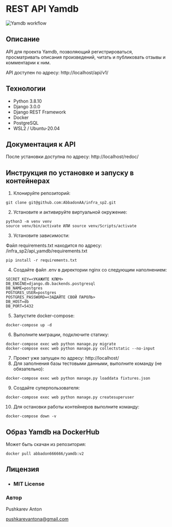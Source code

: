 # REST API Yamdb

![Yamdb workflow](https://github.com/AbbadonAA/yamdb_final/workflows/Yamdb_workflow/badge.svg)

## Описание

API для проекта Yamdb, позволяющий регистрироваться, просматривать описания произведений, читать и публиковать отзывы и комментарии к ним.

API доступен по адресу: http://localhost/api/v1/

## Технологии
- Python 3.8.10
- Django 3.0.0
- Django REST Framework
- Docker
- PostgreSQL
- WSL2 / Ubuntu-20.04

## Документация к API
После установки доступна по адресу: http://localhost/redoc/

## Инструкция по установке и запуску в контейнерах
1. Клонируйте репозиторий:
```
git clone git@github.com:AbbadonAA/infra_sp2.git
```
2. Установите и активируйте виртуальной окружение:
```
python3 -m venv venv
source venv/bin/activate ИЛИ source venv/Scripts/activate
```
3. Установите зависимости:

Файл requirements.txt находится по адресу: /infra_sp2/api_yamdb/requirements.txt
```
pip install -r requirements.txt
```
4. Создайте файл .env в директории nginx со следующим наполнением:
```
SECRET_KEY=<УКАЖИТЕ КЛЮЧ>
DB_ENGINE=django.db.backends.postgresql
DB_NAME=postgres
POSTGRES_USER=postgres
POSTGRES_PASSWORD=<ЗАДАЙТЕ СВОЙ ПАРОЛЬ>
DB_HOST=db
DB_PORT=5432
```
5. Запустите docker-compose:
```
docker-compose up -d
```
6. Выполните миграции, подключите статику:
```
docker-compose exec web python manage.py migrate
docker-compose exec web python manage.py collectstatic --no-input
```
7. Проект уже запущен по адресу: http://localhost/
8. Для заполнения базы тестовыми данными, выполните команду (не обязательно):
```
docker-compose exec web python manage.py loaddata fixtures.json
```
9. Создайте суперпользователя:
```
docker-compose exec web python manage.py createsuperuser
```
10. Для остановки работы контейнеров выполните команду:
```
docker-compose down -v
```
## Образ Yamdb на DockerHub
Может быть скачан из репозитория:
```
docker pull abbadon666666/yamdb:v2
```

## Лицензия
- ### **MIT License**

### Автор
Pushkarev Anton

pushkarevantona@gmail.com